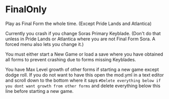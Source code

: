 # FinalOnly

Play as Final Form the whole time. (Except Pride Lands and Atlantica)

Currently you crash if you change Soras Primary Keyblade. (Don't do that unless in Pride Lands or Atlantica where you are not Final Form Sora. A forced menu also lets you change it.)

You must either start a New Game or load a save where you have obtained all forms to prevent crashing due to forms missing Keyblades.

You have Max Level growth of other forms if starting a new game except dodge roll. If you do not want to have this open the mod.yml in a text editor and scroll down to the bottom where it says `#Delete everything below if you dont want growth from other forms` and delete everything below this line before starting a new game.
